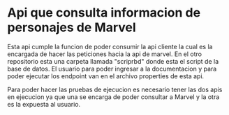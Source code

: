 # Api que consulta informacion de personajes de Marvel

Esta api cumple la funcion de poder consumir la api cliente la cual es la encargada de hacer las peticiones hacia la api de marvel. En el otro repositorio esta una carpeta llamada "scriprbd" donde esta el script de la base de datos. 
El usuario para poder ingresar a la documentacion y para poder ejecutar los endpoint van en el archivo properties de esta api. 

Para poder hacer las pruebas de ejecucion es necesario tener las dos apis en ejecucion ya que una se encarga de poder consultar a Marvel y la otra es la expuesta al usuario.
